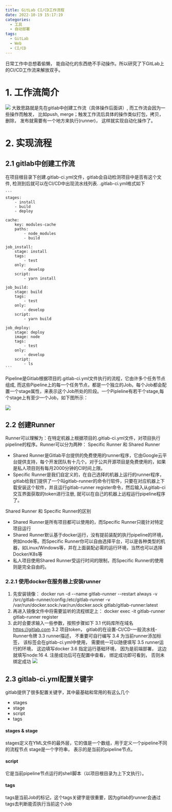 ```yaml
---
title: GitLab CI/CD工作流程
date: 2022-10-19 15:17:19
categories:
  - 工具
  - 自动部署
tags:
  - GitLab
  - Web
  - CI/CD
---
```

日常工作中总想着偷懒， 能自动化的东西绝不手动操作。所以研究了下GitLab上的CI/CD工作流来解放双手。

# 1. 工作流简介
![](/cicd/1.png)
大致思路就是先在gitlab中创建工作流（具体操作后面讲）, 而工作流会因为一些操作而触发， 比如push, merge；触发工作流后具体的操作类似打包，拷贝， 删除， 发布就需要有一个地方来执行(runner)， 这样就实现自动化操作了。
# 2. 实现流程
## 2.1 gitlab中创建工作流
在项目根目录下创建.gitlab-ci.yml文件，gitlab会自动检测项目中是否有这个文件, 检测到后就可以在CI/CD中出现流水线列表.
    .gitlab-ci.yml格式如下

    ```
    stages:
        - install
        - build
        - deploy

    cache:
        key: modules-cache
        paths:
            - node_modules
            - build
        
    job_install:
        stage: install
        tags:
            - test
        only:
            - develop
        script:
            - yarn install

    job_build:
        stage: build
        tags:
            - test
        only:
            - develop
        script:
            - yarn build

    job_deploy:
        stage: deploy
        image: node
        tags:
            - test
        only:
            - develop
        script:
            - ls
    ```
Pipeline是Gitlab根据项目的.gitlab-ci.yml文件执行的流程，它由许多个任务节点组成, 而这些Pipeline上的每一个任务节点，都是一个独立的Job。每个Job都会配置一个stage属性，来表示这个Job所处的阶段。一个Pipleline有若干个stage,每个stage上有至少一个Job，如下图所示：

![](/cicd/2.webp)

## 2.2 创建Runner
Runner可以理解为：在特定机器上根据项目的.gitlab-ci.yml文件，对项目执行pipeline的程序。Runner可以分为两种： Specific Runner 和 Shared Runner

- Shared Runner是Gitlab平台提供的免费使用的runner程序，它由Google云平台提供支持，每个开发团队有十几个。对于公共开源项目是免费使用的，如果是私人项目则有每月2000分钟的CI时间上限。
- Specific Runner是我们自定义的，在自己选择的机器上运行的runner程序，gitlab给我们提供了一个叫gitlab-runner的命令行软件，只要在对应机器上下载安装这个软件，并且运行gitlab-runner register命令，然后输入从gitlab-ci交互界面获取的token进行注册, 就可以在自己的机器上远程运行pipeline程序了。

Shared Runner 和 Specific Runner的区别

- Shared Runner是所有项目都可以使用的，而Specific Runner只能针对特定项目运行
- Shared Runner默认基于docker运行，没有提前装配的执行pipeline的环境，例如node等。而Specific Runner你可以自由选择平台，可以是各种类型的机器，如Linux/Windows等，并在上面装配必需的运行环境，当然也可以选择Docker/K8s等
- 私人项目使用Shared Runner受运行时间的限制，而Specific Runner的使用则是完全自由的。

### 2.2.1 使用docker在服务器上安装runner
   1. 先安装镜像： docker run -d --name gitlab-runner --restart always -v /src/gitlab-runner/config:/etc/gitlab-runner -v /var/run/docker.sock:/var/run/docker.sock gitlab/gitlab-runner:latest
   2. 再进入镜像文件中将需要监听的流程绑定上： docker exec -it gitlab-runner gitlab-runner register
   3. 此时会要求输入一些参数，按照步骤如下
       3.1 代码库所在域名 https://gitlab.com
       3.2 项目token， gitlab的在设置-CI/CD-一般流水线-Runner令牌
       3.3 runner描述， 不重要可自行编写
       3.4 为当前runner添加标签， 该标签会在gitlab-ci.yml中使用， 需要统一可以随便填写
       3.5 runner运行的环境， 这边填写docker
       3.6 指定运行基础环境， 因为是前端部署， 这边就填写node:16
    4. 注册成功后可在配置中查看， 绑定成功即可看到， 否则未绑定成功
    ![](/cicd/4.png)


## 2.3 gitlab-ci.yml配置关键字
gitlab提供了很多配置关键字，其中最基础和常用的有这么几个
- stages
- stage
- script
- tags

#### stages & stage
stages定义在YML文件的最外层，它的值是一个数组，用于定义一个pipeline不同的流程节点
stage是一个字符串， 表示的是当前的pipeline节点。

#### script
它是当前pipeline节点运行的shell脚本（以项目根目录为上下文执行）。

#### tags 
tags是当前Job的标记，这个tags关键字是很重要，因为gitlab的runner会通过tags去判断能否执行当前这个Job

